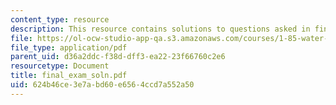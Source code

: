 ```yaml
---
content_type: resource
description: This resource contains solutions to questions asked in final exam.
file: https://ol-ocw-studio-app-qa.s3.amazonaws.com/courses/1-85-water-and-wastewater-treatment-engineering-spring-2006/624b46ce3e7abd60e6564ccd7a552a50_final_exam_soln.pdf
file_type: application/pdf
parent_uid: d36a2ddc-f38d-dff3-ea22-23f66760c2e6
resourcetype: Document
title: final_exam_soln.pdf
uid: 624b46ce-3e7a-bd60-e656-4ccd7a552a50
---
```

